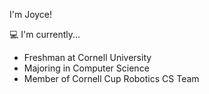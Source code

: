 I'm Joyce!  

💻 I'm currently...  
 - Freshman at Cornell University
 - Majoring in Computer Science
 - Member of Cornell Cup Robotics CS Team
